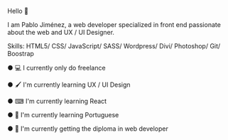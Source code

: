 Hello 👋

I am Pablo Jiménez, a web developer specialized in front end passionate about the web and UX / UI Designer.

Skills: HTML5/ CSS/ JavaScript/ SASS/ Wordpress/ Divi/ Photoshop/ Git/ Boostrap

● 💻 I currently only do freelance

● 🖌 I'm currently learning UX / UI Design

● ⌨ I'm currently learning React

● 📗 I'm currently learning Portuguese

● 📃 I'm currently getting the diploma in web developer




